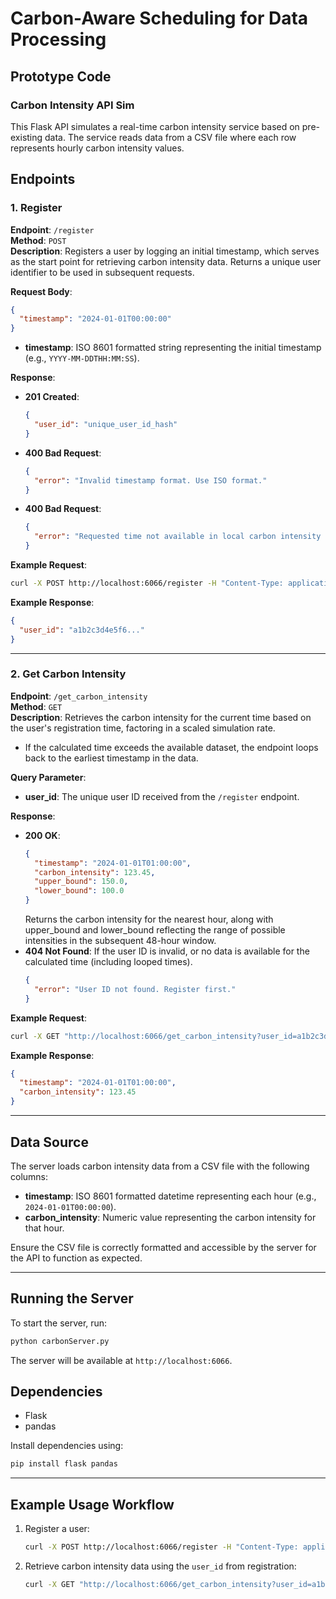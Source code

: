 # Carbon-Aware Scheduling for Data Processing
## Prototype Code 
### Carbon Intensity API Sim

This Flask API simulates a real-time carbon intensity service based on pre-existing data. The service reads data from a CSV file where each row represents hourly carbon intensity values.

## Endpoints

### 1. Register

**Endpoint**: `/register`  
**Method**: `POST`  
**Description**: Registers a user by logging an initial timestamp, which serves as the start point for retrieving carbon intensity data. Returns a unique user identifier to be used in subsequent requests.

**Request Body**:
```json
{
  "timestamp": "2024-01-01T00:00:00"
}
```

- **timestamp**: ISO 8601 formatted string representing the initial timestamp (e.g., `YYYY-MM-DDTHH:MM:SS`).

**Response**:
- **201 Created**: 
  ```json
  {
    "user_id": "unique_user_id_hash"
  }
  ```
- **400 Bad Request**: 
  ```json
  {
    "error": "Invalid timestamp format. Use ISO format."
  }
  ```
- **400 Bad Request**: 
  ```json
  {
    "error": "Requested time not available in local carbon intensity data."
  }
  ```

**Example Request**:
```bash
curl -X POST http://localhost:6066/register -H "Content-Type: application/json" -d '{"timestamp": "2024-01-01T00:00:00"}'
```

**Example Response**:
```json
{
  "user_id": "a1b2c3d4e5f6..."
}
```

---

### 2. Get Carbon Intensity

**Endpoint**: `/get_carbon_intensity`  
**Method**: `GET`  
**Description**: Retrieves the carbon intensity for the current time based on the user's registration time, factoring in a scaled simulation rate.  
- If the calculated time exceeds the available dataset, the endpoint loops back to the earliest timestamp in the data.  

**Query Parameter**:  
- **user_id**: The unique user ID received from the `/register` endpoint.

**Response**:
- **200 OK**:  
  ```json
  {
    "timestamp": "2024-01-01T01:00:00",
    "carbon_intensity": 123.45,
    "upper_bound": 150.0,
    "lower_bound": 100.0
  }
  ```
  Returns the carbon intensity for the nearest hour, along with upper_bound and lower_bound reflecting the range of possible intensities in the subsequent 48-hour window.
- **404 Not Found**: If the user ID is invalid, or no data is available for the calculated time (including looped times).
  ```json
  {
    "error": "User ID not found. Register first."
  }
  ```

**Example Request**:
```bash
curl -X GET "http://localhost:6066/get_carbon_intensity?user_id=a1b2c3d4e5f6..."
```

**Example Response**:
```json
{
  "timestamp": "2024-01-01T01:00:00",
  "carbon_intensity": 123.45
}
```

---

## Data Source

The server loads carbon intensity data from a CSV file with the following columns:

- **timestamp**: ISO 8601 formatted datetime representing each hour (e.g., `2024-01-01T00:00:00`).
- **carbon_intensity**: Numeric value representing the carbon intensity for that hour.

Ensure the CSV file is correctly formatted and accessible by the server for the API to function as expected.

---

## Running the Server

To start the server, run:

```bash
python carbonServer.py
```

The server will be available at `http://localhost:6066`.

## Dependencies

- Flask
- pandas

Install dependencies using:

```bash
pip install flask pandas
```

---

## Example Usage Workflow

1. Register a user:
   ```bash
   curl -X POST http://localhost:6066/register -H "Content-Type: application/json" -d '{"timestamp": "2024-01-01T00:00:00"}'
   ```

2. Retrieve carbon intensity data using the `user_id` from registration:
   ```bash
   curl -X GET "http://localhost:6066/get_carbon_intensity?user_id=a1b2c3d4e5f6..."
   ```
```